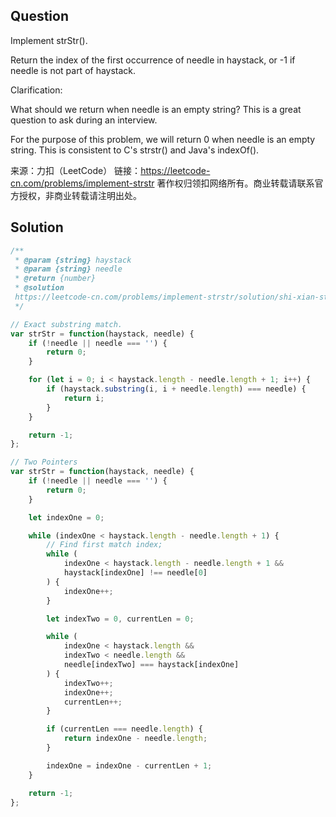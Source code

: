 ## Question
Implement strStr().

Return the index of the first occurrence of needle in haystack, or -1 if needle is not part of haystack.

Clarification:

What should we return when needle is an empty string? This is a great question to ask during an interview.

For the purpose of this problem, we will return 0 when needle is an empty string. This is consistent to C's strstr() and Java's indexOf().

来源：力扣（LeetCode）
链接：https://leetcode-cn.com/problems/implement-strstr
著作权归领扣网络所有。商业转载请联系官方授权，非商业转载请注明出处。

## Solution
```javascript
/**
 * @param {string} haystack
 * @param {string} needle
 * @return {number}
 * @solution 
 https://leetcode-cn.com/problems/implement-strstr/solution/shi-xian-strstr-by-leetcode/
 */

// Exact substring match.
var strStr = function(haystack, needle) {
    if (!needle || needle === '') {
        return 0;
    }

    for (let i = 0; i < haystack.length - needle.length + 1; i++) {
        if (haystack.substring(i, i + needle.length) === needle) {
            return i;
        }
    }

    return -1;
};

// Two Pointers
var strStr = function(haystack, needle) {
    if (!needle || needle === '') {
        return 0;
    }

    let indexOne = 0;

    while (indexOne < haystack.length - needle.length + 1) {
        // Find first match index;
        while (
            indexOne < haystack.length - needle.length + 1 && 
            haystack[indexOne] !== needle[0]
        ) {
            indexOne++;
        }

        let indexTwo = 0, currentLen = 0;

        while (
            indexOne < haystack.length &&
            indexTwo < needle.length &&
            needle[indexTwo] === haystack[indexOne]
        ) {
            indexTwo++;
            indexOne++;
            currentLen++;
        }

        if (currentLen === needle.length) {
            return indexOne - needle.length;
        }

        indexOne = indexOne - currentLen + 1;
    }

    return -1;
};
```